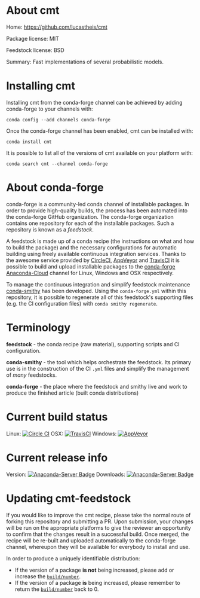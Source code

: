 About cmt
=========

Home: https://github.com/lucastheis/cmt

Package license: MIT

Feedstock license: BSD

Summary: Fast implementations of several probabilistic models.



Installing cmt
==============

Installing cmt from the conda-forge channel can be achieved by adding conda-forge to your channels with:

```
conda config --add channels conda-forge
```

Once the conda-forge channel has been enabled, cmt can be installed with:

```
conda install cmt
```

It is possible to list all of the versions of cmt available on your platform with:

```
conda search cmt --channel conda-forge
```


About conda-forge
=================

conda-forge is a community-led conda channel of installable packages.
In order to provide high-quality builds, the process has been automated into the
conda-forge GitHub organization. The conda-forge organization contains one repository 
for each of the installable packages. Such a repository is known as a *feedstock*.

A feedstock is made up of a conda recipe (the instructions on what and how to build
the package) and the necessary configurations for automatic building using freely
available continuous integration services. Thanks to the awesome service provided by
[CircleCI](https://circleci.com/), [AppVeyor](http://www.appveyor.com/)
and [TravisCI](https://travis-ci.org/) it is possible to build and upload installable
packages to the [conda-forge](https://anaconda.org/conda-forge)
[Anaconda-Cloud](http://docs.anaconda.org/) channel for Linux, Windows and OSX respectively.

To manage the continuous integration and simplify feedstock maintenance
[conda-smithy](http://github.com/conda-forge/conda-smithy) has been developed.
Using the ``conda-forge.yml`` within this repository, it is possible to regenerate all of
this feedstock's supporting files (e.g. the CI configuration files) with ``conda smithy regenerate``.


Terminology
===========

**feedstock** - the conda recipe (raw material), supporting scripts and CI configuration.

**conda-smithy** - the tool which helps orchestrate the feedstock.
                   Its primary use is in the construction of the CI ``.yml`` files
                   and simplify the management of *many* feedstocks.

**conda-forge** - the place where the feedstock and smithy live and work to
                  produce the finished article (built conda distributions)

Current build status
====================
Linux: [![Circle CI](https://circleci.com/gh/conda-forge/cmt-feedstock.svg?style=svg)](https://circleci.com/gh/conda-forge/cmt-feedstock)
OSX: [![TravisCI](https://travis-ci.org/conda-forge/cmt-feedstock.svg?branch=master)](https://travis-ci.org/conda-forge/cmt-feedstock) 
Windows: [![AppVeyor](https://ci.appveyor.com/api/projects/status/github/conda-forge/cmt-feedstock?svg=True)](https://ci.appveyor.com/project/conda-forge/cmt-feedstock/branch/master)

Current release info
====================
Version: [![Anaconda-Server Badge](https://anaconda.org/conda-forge/cmt/badges/version.svg)](https://anaconda.org/conda-forge/cmt)
Downloads: [![Anaconda-Server Badge](https://anaconda.org/conda-forge/cmt/badges/downloads.svg)](https://anaconda.org/conda-forge/cmt)


Updating cmt-feedstock
======================

If you would like to improve the cmt recipe, please take the normal
route of forking this repository and submitting a PR. Upon submission, your changes will
be run on the appropriate platforms to give the reviewer an opportunity to confirm that the
changes result in a successful build. Once merged, the recipe will be re-built and uploaded
automatically to the conda-forge channel, whereupon they will be available for everybody to
install and use.

In order to produce a uniquely identifiable distribution:
 * If the version of a package **is not** being increased, please add or increase
   the [``build/number``](http://conda.pydata.org/docs/building/meta-yaml.html#build-number-and-string). 
 * If the version of a package **is** being increased, please remember to return
   the [``build/number``](http://conda.pydata.org/docs/building/meta-yaml.html#build-number-and-string)
   back to 0.
